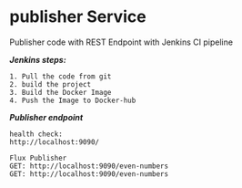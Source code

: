 # publisher Service

Publisher code with REST Endpoint with Jenkins CI pipeline

***Jenkins steps:***
```
1. Pull the code from git
2. build the project 
3. Build the Docker Image
4. Push the Image to Docker-hub
```

***Publisher endpoint***

```agsl
health check:
http://localhost:9090/

Flux Publisher
GET: http://localhost:9090/even-numbers
GET: http://localhost:9090/even-numbers
```